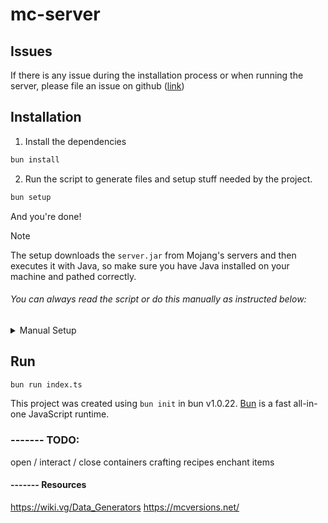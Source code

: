 # mc-server

## Issues

If there is any issue during the installation process or when running the server, please file an issue on github ([link](https://github.com/peacefulotter/minecraft-server/issues))

## Installation

1. Install the dependencies
```bash
bun install
```

2. Run the script to generate files and setup stuff needed by the project.
```bash
bun setup
```

And you're done!

> [!NOTE]
> The setup downloads the `server.jar` from Mojang's servers and then executes it with Java, so make sure you have Java installed on your machine and pathed correctly.

###### You can always read the script or do this manually as instructed below:

<details>
  <summary>Manual Setup</summary>

  1. Go to this link: https://www.minecraft.net/en-us/download/server and download the server.jar
  2. Place it wherever on your disk such that you know its path
  3. Run the following, change the PATH/TO/SERVERJAR to the actual path where `server.jar` is stored
  ```bash
  java -DbundlerMainClass=net.minecraft.data.Main -jar PATH/TO/SERVERJAR/server.jar --all
  ```
  This step will create a bunch of folders, you should find a "reports" folder
  
  5. Move the json files under the generated "reports" folder to the "static" folder of the cloned minecraft-server repository
  6. Cd into the repo and run the following:
  ```bash
  bun install
  bun run ./static/mapper.ts
  ```
  This step should generate some ts files under ./src/db/
</details>

## Run

```bash
bun run index.ts
```

This project was created using `bun init` in bun v1.0.22. [Bun](https://bun.sh) is a fast all-in-one JavaScript runtime.

### ------- TODO:

open / interact / close containers
crafting recipes
enchant items

#### ------- Resources
https://wiki.vg/Data_Generators
https://mcversions.net/

